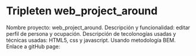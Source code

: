# Tripleten web_project_around

Nombre proyecto: web_project_around.
Descripción y funcionalidad: editar perfil de persona y ocupación.
Descripción de tecolonogías usadas y técnicas usadas: HTML5, css y javascript. Usando metodología BEM.
Enlace a gitHub page:
